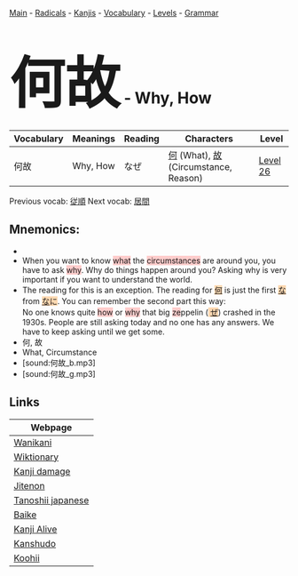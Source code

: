 <style> bigfont {font-size: 100px}</style>
[Main](../README.md) -
[Radicals](../radicals.md) -
[Kanjis](../kanjis.md) -
[Vocabulary](../vocabulary.md) -
[Levels](../levels.md) -
[Grammar](../grammar.md)
# <bigfont> 何故</bigfont> - Why, How 

| Vocabulary | Meanings | Reading | Characters | Level |
| --- | --- | --- | --- | --- |
| 何故 | Why, How | なぜ |  [何](../kanjis/何.md) (What), [故](../kanjis/故.md) (Circumstance, Reason) | [Level 26](../levels/wk_level26.md) |

Previous vocab: [従順](従順.md) Next vocab: [居間](居間.md) 

## Mnemonics:

* 
* When you want to know <span style="background-color:#ffcccb"> what</span> the <span style="background-color:#ffcccb"> circumstances</span> are around you, you have to ask <span style="background-color:#ffcccb"> why</span>. Why do things happen around you? Asking why is very important if you want to understand the world.
* The reading for this is an exception. The reading for <span style="background-color:#fed8b1"> [何](https://jisho.org/search/何)</span> is just the first <span style="background-color:#fed8b1"> [な](https://jisho.org/search/な)</span> from <span style="background-color:#fed8b1"> [な](https://jisho.org/search/な)に</span>. You can remember the second part this way:<br />No one knows quite <span style="background-color:#ffcccb"> how</span> or <span style="background-color:#ffcccb"> why</span> that big <span style="background-color:#ffcccb"> ze</span>ppelin (<span style="background-color:#fed8b1"> [ぜ](https://jisho.org/search/ぜ)</span>) crashed in the 1930s. People are still asking today and no one has any answers. We have to keep asking until we get some.
* 何, 故
* What, Circumstance
* [sound:何故_b.mp3]
* [sound:何故_g.mp3]


## Links 

| Webpage |
| --- |
| [Wanikani          ](https://www.wanikani.com/kanji/何故) |
| [Wiktionary        ](https://en.wiktionary.org/wiki/何故) |
| [Kanji damage      ](http://www.kanjidamage.com/kanji/search?utf8=✓&q=何故) |
| [Jitenon           ](https://jitenon.com/kanji/何故) |
| [Tanoshii japanese ](https://www.tanoshiijapanese.com/dictionary/kanji.cfm?k=何故) |
| [Baike             ](https://baike.baidu.com/item/何故) |
| [Kanji Alive       ](https://app.kanjialive.com/何故) |
| [Kanshudo          ](https://www.kanshudo.com/searchmn?q=何故) |
| [Koohii            ](https://kanji.koohii.com/study/kanji/何故) |
